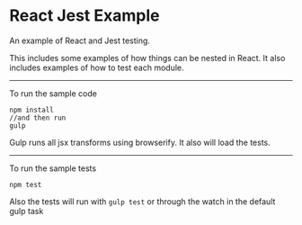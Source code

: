 React Jest Example
==================

An example of React and Jest testing.


This includes some examples of how things can be nested in React. It also includes examples of how to test each module.

---

To run the sample code

```
npm install
//and then run
gulp
```
Gulp runs all jsx transforms using browserify. It also will load the tests. 

---

To run the sample tests

```
npm test
```
Also the tests will run with `gulp test` or through the watch in the default gulp task
